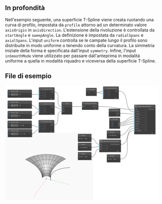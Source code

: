 ## In profondità
Nell'esempio seguente, una superficie T-Spline viene creata ruotando una curva di profilo, impostata da `profile` attorno ad un determinato valore `axisOrigin` in `axisDirection`. L'estensione della rivoluzione è controllata da `startAngle` e `sweepAngle`. La definizione è impostata da `radialSpans` e `axialSpans`. L'input `uniform` controlla se le campate lungo il profilo sono distribuite in modo uniforme o tenendo conto della curvatura. La simmetria iniziale della forma è specificata dall'input `symmetry`. Infine, l'input `inSmoothMode` viene utilizzato per passare dall'anteprima in modalità uniforme a quella in modalità riquadro e viceversa della superficie T-Spline.

## File di esempio

![Example](./Autodesk.DesignScript.Geometry.TSpline.TSplineSurface.ByRevolve_img.jpg)
